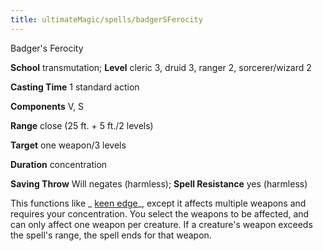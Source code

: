 ```yaml
---
title: ultimateMagic/spells/badgerSFerocity
---
```

Badger's Ferocity

**School** transmutation; **Level** cleric 3, druid 3, ranger 2, sorcerer/wizard 2

**Casting Time** 1 standard action

**Components** V, S

**Range** close (25 ft. + 5 ft./2 levels)

**Target** one weapon/3 levels

**Duration** concentration

**Saving Throw** Will negates (harmless); **Spell Resistance** yes (harmless)

This functions like _ [keen edge](spells/keenEdge.md#_keen-edge)_, except it affects multiple weapons and requires your concentration. You select the weapons to be affected, and can only affect one weapon per creature. If a creature's weapon exceeds the spell's range, the spell ends for that weapon.

